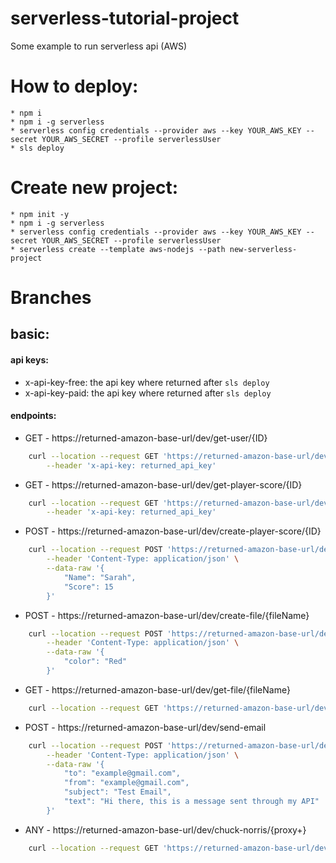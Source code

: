 # serverless-tutorial-project

Some example to run serverless api (AWS)

# How to deploy:

    * npm i
    * npm i -g serverless
    * serverless config credentials --provider aws --key YOUR_AWS_KEY --secret YOUR_AWS_SECRET --profile serverlessUser
    * sls deploy

# Create new project:

    * npm init -y
    * npm i -g serverless
    * serverless config credentials --provider aws --key YOUR_AWS_KEY --secret YOUR_AWS_SECRET --profile serverlessUser
    * serverless create --template aws-nodejs --path new-serverless-project

# Branches

## basic:

#### api keys:

- x-api-key-free: the api key where returned after `sls deploy`
- x-api-key-paid: the api key where returned after `sls deploy`

#### endpoints:

- GET - https://returned-amazon-base-url/dev/get-user/{ID}

```bash
    curl --location --request GET 'https://returned-amazon-base-url/dev/get-user/1234' \
        --header 'x-api-key: returned_api_key'
```

- GET - https://returned-amazon-base-url/dev/get-player-score/{ID}

```bash
    curl --location --request GET 'https://returned-amazon-base-url/dev/get-user/1234' \
        --header 'x-api-key: returned_api_key'
```

- POST - https://returned-amazon-base-url/dev/create-player-score/{ID}

```bash
    curl --location --request POST 'https://returned-amazon-base-url/dev/create-player-score/4521545' \
        --header 'Content-Type: application/json' \
        --data-raw '{
            "Name": "Sarah",
            "Score": 15
        }'
```

- POST - https://returned-amazon-base-url/dev/create-file/{fileName}

```bash
    curl --location --request POST 'https://returned-amazon-base-url/dev/create-file/car2.json' \
        --header 'Content-Type: application/json' \
        --data-raw '{
            "color": "Red"
        }'
```

- GET - https://returned-amazon-base-url/dev/get-file/{fileName}

```bash
    curl --location --request GET 'https://returned-amazon-base-url/dev/get-file/car2.json'
```

- POST - https://returned-amazon-base-url/dev/send-email

```bash
    curl --location --request POST 'https://returned-amazon-base-url/dev/send-email' \
        --header 'Content-Type: application/json' \
        --data-raw '{
            "to": "example@gmail.com",
            "from": "example@gmail.com",
            "subject": "Test Email",
            "text": "Hi there, this is a message sent through my API"
        }'
```

- ANY - https://returned-amazon-base-url/dev/chuck-norris/{proxy+}

```bash
    curl --location --request GET 'https://returned-amazon-base-url/dev/chuck-norris/ANY'
```
